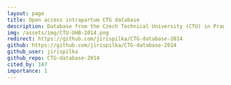 ```yaml
---
layout: page
title: Open access intrapartum CTG database
description: Database from the Czech Technical University (CTU) in Prague and the University Hospital in Brno (UHB) published in 2014.
img: /assets/img/CTU-UHB-2014.png
redirect: https://github.com/jirispilka/CTG-database-2014
github: https://github.com/jirispilka/CTG-database-2014
github_user: jirispilka
github_repo: CTG-database-2014
cited_by: 147
importance: 1
---
```

